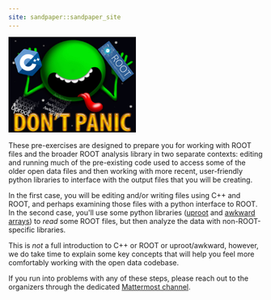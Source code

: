 ```yaml
---
site: sandpaper::sandpaper_site
---
```


<img src="https://github.com/cms-opendata-workshop/workshop2024-lesson-cpp-root-python/blob/97e1e12b8e0419fd1f37d9a684271979c0670525/episodes/fig/cpp_and_root_uproot_awkward_logo.png" alt="C++ and ROOT pre-exercise logo" width="50%">

These pre-exercises are designed to prepare you for working with ROOT files and the broader
ROOT analysis library in two separate contexts:
editing and running much of the pre-existing code used to access
some of the older open data files and then working with more recent, user-friendly 
python libraries to interface with the output files that you will be creating. 

In the first case, you will be editing and/or writing files using C++ and ROOT, and perhaps
examining those files with a python interface to ROOT.
In the second case, you'll use some python libraries ([uproot](https://uproot.readthedocs.io/en/latest/index.html) and [awkward arrays](https://awkward-array.readthedocs.io/en/latest/))
to *read* some ROOT files, but then analyze the data with non-ROOT-specific libraries. 

This is *not* a full introduction to C++ or ROOT or uproot/awkward, however,
we do take time to explain some key concepts that will help you feel more comfortably working
with the open data codebase.

If you run into problems with any of these steps, please reach out to the organizers
through the dedicated [Mattermost channel](https://mattermost.web.cern.ch/cmsodwswhepp24/channels/pre-exercises-help).


